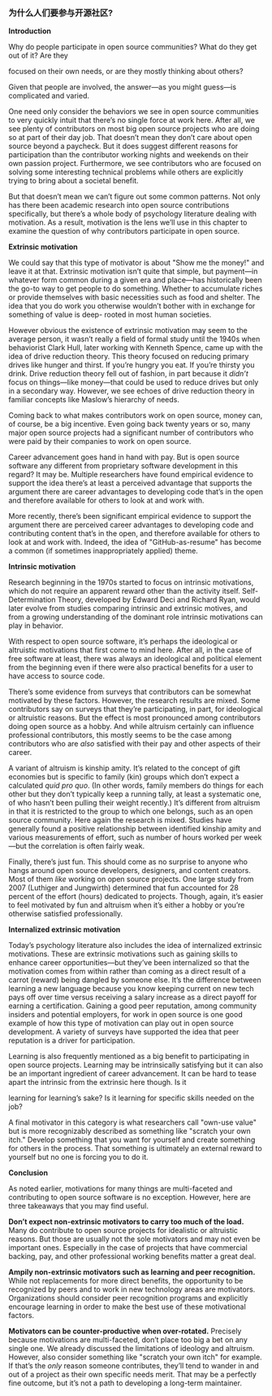 ### 为什么人们要参与开源社区?

**Introduction**

Why do people participate in open source communities? What do they get out of it? Are they


focused on their own needs, or are they mostly thinking about others?

Given that people are involved, the answer—as you might guess—is complicated and varied.

One need only consider the behaviors we see in open source communities to very quickly intuit
that there’s no single force at work here. After all, we see plenty of contributors on most big open
source projects who are doing so at part of their day job. That doesn’t mean they don’t care about
open source beyond a paycheck. But it does suggest different reasons for participation than the
contributor working nights and weekends on their own passion project. Furthermore, we see
contributors who are focused on solving some interesting technical problems while others are
explicitly trying to bring about a societal benefit.

But that doesn’t mean we can’t figure out some common patterns. Not only has there been
academic research into open source contributions specifically, but there’s a whole body of
psychology literature dealing with motivation. As a result, motivation is the lens we’ll use in this
chapter to examine the question of why contributors participate in open source.

**Extrinsic motivation**

We could say that this type of motivator is about "Show me the money!" and leave it at that.
Extrinsic motivation isn’t quite that simple, but payment—in whatever form common during a
given era and place—has historically been the go-to way to get people to do something. Whether to
accumulate riches or provide themselves with basic necessities such as food and shelter. The idea
that you do work you otherwise wouldn’t bother with in exchange for something of value is deep-
rooted in most human societies.

However obvious the existence of extrinsic motivation may seem to the average person, it wasn’t
really a field of formal study until the 1940s when behaviorist Clark Hull, later working with
Kenneth Spence, came up with the idea of drive reduction theory. This theory focused on reducing
primary drives like hunger and thirst. If you’re hungry you eat. If you’re thirsty you drink. Drive
reduction theory fell out of fashion, in part because it _didn’t_ focus on things—like money—that
could be used to reduce drives but only in a secondary way. However, we see echoes of drive
reduction theory in familiar concepts like Maslow’s hierarchy of needs.

Coming back to what makes contributors work on open source, money can, of course, be a big
incentive. Even going back twenty years or so, many major open source projects had a significant
number of contributors who were paid by their companies to work on open source.

Career advancement goes hand in hand with pay. But is open source software any different from
proprietary software development in this regard? It may be. Multiple researchers have found
empirical evidence to support the idea there’s at least a perceived advantage that supports the
argument there are career advantages to developing code that’s in the open and therefore available
for others to look at and work with.

More recently, there’s been significant empirical evidence to support the argument there are
perceived career advantages to developing code and contributing content that’s in the open, and
therefore available for others to look at and work with. Indeed, the idea of "GitHub-as-resume" has
become a common (if sometimes inappropriately applied) theme.


**Intrinsic motivation**

Research beginning in the 1970s started to focus on intrinsic motivations, which do not require an
apparent reward other than the activity itself. Self-Determination Theory, developed by Edward
Deci and Richard Ryan, would later evolve from studies comparing intrinsic and extrinsic motives,
and from a growing understanding of the dominant role intrinsic motivations can play in behavior.

With respect to open source software, it’s perhaps the ideological or altruistic motivations that first
come to mind here. After all, in the case of free software at least, there was always an ideological
and political element from the beginning even if there were also practical benefits for a user to
have access to source code.

There’s some evidence from surveys that contributors can be somewhat motivated by these factors.
However, the research results are mixed. Some contributors say on surveys that they’re
participating, in part, for ideological or altruistic reasons. But the effect is most pronounced among
contributors doing open source as a hobby. And while altruism certainly can influence professional
contributors, this mostly seems to be the case among contributors who are _also_ satisfied with their
pay and other aspects of their career.

A variant of altruism is kinship amity. It’s related to the concept of gift economies but is specific to
family (kin) groups which don’t expect a calculated _quid pro quo_. (In other words, family members
do things for each other but they don’t typically keep a running tally, at least a systematic one, of
who hasn’t been pulling their weight recently.) It’s different from altruism in that it is restricted to
the group to which one belongs, such as an open source community. Here again the research is
mixed. Studies have generally found a positive relationship between identified kinship amity and
various measurements of effort, such as number of hours worked per week—but the correlation is
often fairly weak.

Finally, there’s just fun. This should come as no surprise to anyone who hangs around open source
developers, designers, and content creators. Most of them _like_ working on open source projects.
One large study from 2007 (Luthiger and Jungwirth) determined that fun accounted for 28 percent
of the effort (hours) dedicated to projects. Though, again, it’s easier to feel motivated by fun and
altruism when it’s either a hobby or you’re otherwise satisfied professionally.

**Internalized extrinsic motivation**

Today’s psychology literature also includes the idea of internalized extrinsic motivations. These are
extrinsic motivations such as gaining skills to enhance career opportunities—but they’ve been
internalized so that the motivation comes from within rather than coming as a direct result of a
carrot (reward) being dangled by someone else. It’s the difference between learning a new
language because you know keeping current on new tech pays off over time versus receiving a
salary increase as a direct payoff for earning a certification. Gaining a good peer reputation, among
community insiders and potential employers, for work in open source is one good example of how
this type of motivation can play out in open source development. A variety of surveys have
supported the idea that peer reputation is a driver for participation.

Learning is also frequently mentioned as a big benefit to participating in open source projects.
Learning may be intrinsically satisfying but it can also be an important ingredient of career
advancement. It can be hard to tease apart the intrinsic from the extrinsic here though. Is it


learning for learning’s sake? Is it learning for specific skills needed on the job?

A final motivator in this category is what researchers call "own-use value" but is more recognizably
described as something like "scratch your own itch." Develop something that you want for yourself
and create something for others in the process. That something is ultimately an external reward to
yourself but no one is forcing you to do it.

**Conclusion**

As noted earlier, motivations for many things are multi-faceted and contributing to open source
software is no exception. However, here are three takeaways that you may find useful.

**Don’t expect non-extrinsic motivators to carry too much of the load.** Many do contribute to
open source projects for idealistic or altruistic reasons. But those are usually not the sole
motivators and may not even be important ones. Especially in the case of projects that have
commercial backing, pay, and other professional working benefits matter a great deal.

**Ampily non-extrinsic motivators such as learning and peer recognition.** While not
replacements for more direct benefits, the opportunity to be recognized by peers and to work in
new technology areas are motivators. Organizations should consider peer recognition programs
and explicitly encourage learning in order to make the best use of these motivational factors.

**Motivators can be counter-productive when over-rotated.** Precisely because motivations are
multi-faceted, don’t place too big a bet on any single one. We already discussed the limitations of
ideology and altruism. However, also consider something like "scratch your own itch" for example.
If that’s the _only_ reason someone contributes, they’ll tend to wander in and out of a project as their
own specific needs merit. That may be a perfectly fine outcome, but it’s not a path to developing a
long-term maintainer.
